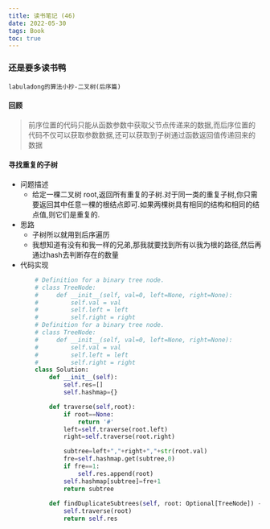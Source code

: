 ```yaml
---
title: 读书笔记 (46)
date: 2022-05-30
tags: Book
toc: true
---
```


### 还是要多读书鸭
    labuladong的算法小抄-二叉树(后序篇)

<!-- more -->

#### 回顾
> 前序位置的代码只能从函数参数中获取父节点传递来的数据,而后序位置的代码不仅可以获取参数数据,还可以获取到子树通过函数返回值传递回来的数据


#### 寻找重复的子树
- 问题描述
    * 给定一棵二叉树 root,返回所有重复的子树.对于同一类的重复子树,你只需要返回其中任意一棵的根结点即可.如果两棵树具有相同的结构和相同的结点值,则它们是重复的.
- 思路
    * 子树所以就用到后序遍历
    * 我想知道有没有和我一样的兄弟,那我就要找到所有以我为根的路径,然后再通过hash去判断存在的数量
- 代码实现
    ```python
        # Definition for a binary tree node.
        # class TreeNode:
        #     def __init__(self, val=0, left=None, right=None):
        #         self.val = val
        #         self.left = left
        #         self.right = right
        # Definition for a binary tree node.
        # class TreeNode:
        #     def __init__(self, val=0, left=None, right=None):
        #         self.val = val
        #         self.left = left
        #         self.right = right
        class Solution:
            def __init__(self):
                self.res=[]
                self.hashmap={}

            def traverse(self,root):
                if root==None:
                    return '#'
                left=self.traverse(root.left)
                right=self.traverse(root.right)

                subtree=left+","+right+","+str(root.val)
                fre=self.hashmap.get(subtree,0)
                if fre==1:
                    self.res.append(root)
                self.hashmap[subtree]=fre+1
                return subtree
            
            def findDuplicateSubtrees(self, root: Optional[TreeNode]) -> List[Optional[TreeNode]]:
                self.traverse(root)
                return self.res
    ```





